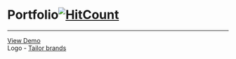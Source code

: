<h1>Portfolio<a href="http://hits.dwyl.com/itsaditi/portfolio"><img src="http://hits.dwyl.com/itsaditi/portfolio.svg" alt="HitCount"></a>
</h1>
<hr>
<a href="https://itsaditi.github.io/portfolio/" target="_blank">View Demo</a><br>
Logo - <a href="https://www.tailorbrands.com/logo-maker" target="_blank">Tailor brands</a>
